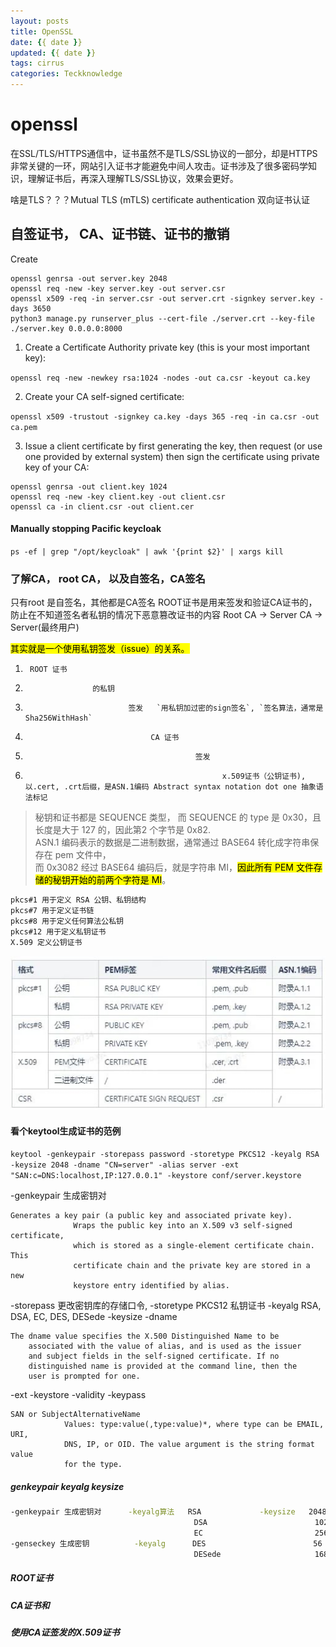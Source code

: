 ```yaml
---
layout: posts
title: OpenSSL
date: {{ date }}
updated: {{ date }}
tags: cirrus
categories: Teckknowledge
---
```


# openssl

在SSL/TLS/HTTPS通信中，证书虽然不是TLS/SSL协议的一部分，却是HTTPS非常关键的一环，网站引入证书才能避免中间人攻击。证书涉及了很多密码学知识，理解证书后，再深入理解TLS/SSL协议，效果会更好。

啥是TLS？？？Mutual TLS (mTLS) certificate authentication 双向证书认证

## 自签证书， CA、证书链、证书的撤销

Create 

```
openssl genrsa -out server.key 2048
openssl req -new -key server.key -out server.csr
openssl x509 -req -in server.csr -out server.crt -signkey server.key -days 3650
python3 manage.py runserver_plus --cert-file ./server.crt --key-file ./server.key 0.0.0.0:8000
```


1. Create a Certificate Authority private key (this is your most important key):

`openssl req -new -newkey rsa:1024 -nodes -out ca.csr -keyout ca.key`

2. Create your CA self-signed certificate:

`openssl x509 -trustout -signkey ca.key -days 365 -req -in ca.csr -out ca.pem`

3. Issue a client certificate by first generating the key, then request (or use one provided by external system) then sign the certificate using private key of your CA:
```
openssl genrsa -out client.key 1024
openssl req -new -key client.key -out client.csr
openssl ca -in client.csr -out client.cer
```




#### Manually stopping Pacific keycloak
`ps -ef | grep "/opt/keycloak" | awk '{print $2}' | xargs kill`



### 了解CA， root CA， 以及自签名，CA签名

只有root 是自签名，其他都是CA签名
ROOT证书是用来签发和验证CA证书的，防止在不知道签名者私钥的情况下恶意篡改证书的内容
Root CA -> Server CA -> Server(最终用户)

<mark>其实就是一个使用私钥签发（issue）的关系。</mark>
1.      ROOT 证书
2.                    的私钥
3.                            签发   `用私钥加过密的sign签名`, `签名算法，通常是Sha256WithHash`
4.                                 CA 证书
5.                                           签发
6.                                                 x.509证书（公钥证书), 以.cert, .crt后缀，是ASN.1编码 Abstract syntax notation dot one 抽象语法标记
> 秘钥和证书都是 SEQUENCE 类型，
> 而 SEQUENCE 的 type 是 0x30，且长度是大于 127 的，因此第2 个字节是 0x82.   
> ASN.1 编码表示的数据是二进制数据，通常通过 BASE64 转化成字符串保存在 pem 文件中，  
> 而 0x3082 经过 BASE64 编码后，就是字符串 MI，<mark>因此所有 PEM 文件存储的秘钥开始的前两个字符是 MI</mark>。

```bash
pkcs#1 用于定义 RSA 公钥、私钥结构
pkcs#7 用于定义证书链
pkcs#8 用于定义任何算法公私钥
pkcs#12 用于定义私钥证书
X.509 定义公钥证书
```
![](vx_images/69094374817016.png)


#### 看个keytool生成证书的范例


`keytool -genkeypair -storepass password -storetype PKCS12 -keyalg RSA -keysize 2048 -dname "CN=server" -alias server -ext "SAN:c=DNS:localhost,IP:127.0.0.1" -keystore conf/server.keystore`

-genkeypair  生成密钥对
```
Generates a key pair (a public key and associated private key).
              Wraps the public key into an X.509 v3 self-signed certificate,
              which is stored as a single-element certificate chain. This
              certificate chain and the private key are stored in a new
              keystore entry identified by alias.
```
-storepass 更改密钥库的存储口令,
-storetype   PKCS12 私钥证书
-keyalg      RSA, DSA, EC, DES, DESede
-keysize 
-dname
```
The dname value specifies the X.500 Distinguished Name to be
    associated with the value of alias, and is used as the issuer
    and subject fields in the self-signed certificate. If no
    distinguished name is provided at the command line, then the
    user is prompted for one.
```
-ext
-keystore
-validity
-keypass

```
SAN or SubjectAlternativeName
            Values: type:value(,type:value)*, where type can be EMAIL, URI,
            DNS, IP, or OID. The value argument is the string format value
            for the type.
```


##### genkeypair keyalg keysize
```bash
-genkeypair 生成密钥对      -keyalg算法   RSA             -keysize   2048  
                                         DSA                        1024 
                                         EC                         256
-genseckey 生成密钥          -keyalg      DES                        56   
                                         DESede                     168
 ```

##### ROOT证书

##### CA证书和

##### 使用CA证签发的X.509证书

